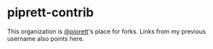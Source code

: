 # piprett-contrib

This organization is [@piprett](https://github.com/piprett)'s place for forks. Links from my previous username also points here.

